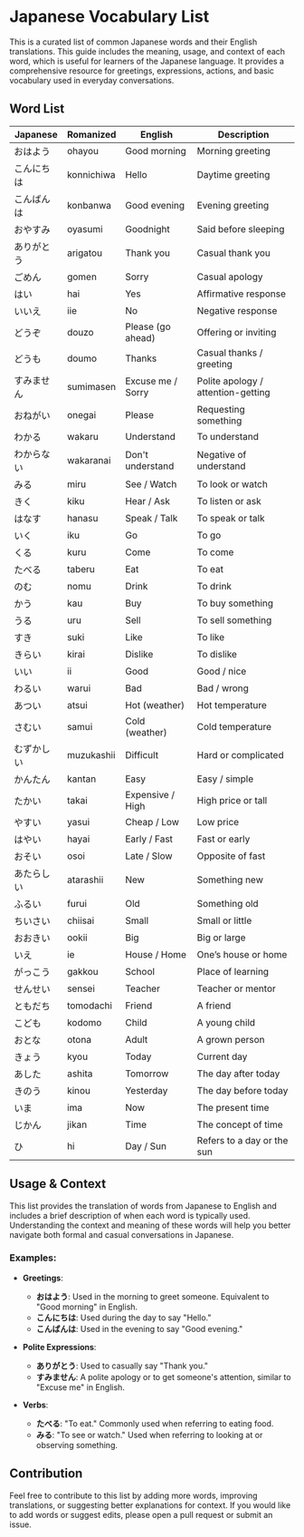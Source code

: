# Japanese Vocabulary List

This is a curated list of common Japanese words and their English translations. This guide includes the meaning, usage, and context of each word, which is useful for learners of the Japanese language. It provides a comprehensive resource for greetings, expressions, actions, and basic vocabulary used in everyday conversations.

## Word List

| Japanese  | Romanized | English              | Description                            |
| --------- | --------- | -------------------- | -------------------------------------- |
| おはよう   | ohayou    | Good morning         | Morning greeting                       |
| こんにちは | konnichiwa| Hello                | Daytime greeting                       |
| こんばんは | konbanwa  | Good evening         | Evening greeting                       |
| おやすみ   | oyasumi   | Goodnight            | Said before sleeping                   |
| ありがとう | arigatou  | Thank you             | Casual thank you                       |
| ごめん     | gomen     | Sorry                | Casual apology                         |
| はい       | hai       | Yes                  | Affirmative response                   |
| いいえ     | iie       | No                   | Negative response                       |
| どうぞ     | douzo     | Please (go ahead)     | Offering or inviting                   |
| どうも     | doumo     | Thanks               | Casual thanks / greeting               |
| すみません | sumimasen | Excuse me / Sorry    | Polite apology / attention-getting     |
| おねがい   | onegai    | Please               | Requesting something                   |
| わかる     | wakaru    | Understand           | To understand                          |
| わからない | wakaranai | Don't understand     | Negative of understand                 |
| みる       | miru      | See / Watch          | To look or watch                       |
| きく       | kiku      | Hear / Ask           | To listen or ask                       |
| はなす     | hanasu    | Speak / Talk         | To speak or talk                       |
| いく       | iku       | Go                   | To go                                  |
| くる       | kuru      | Come                 | To come                                |
| たべる     | taberu    | Eat                  | To eat                                 |
| のむ       | nomu      | Drink                | To drink                               |
| かう       | kau       | Buy                  | To buy something                       |
| うる       | uru       | Sell                 | To sell something                      |
| すき       | suki      | Like                 | To like                                |
| きらい     | kirai     | Dislike              | To dislike                             |
| いい       | ii        | Good                 | Good / nice                            |
| わるい     | warui     | Bad                  | Bad / wrong                            |
| あつい     | atsui     | Hot (weather)        | Hot temperature                        |
| さむい     | samui     | Cold (weather)       | Cold temperature                       |
| むずかしい | muzukashii| Difficult            | Hard or complicated                    |
| かんたん   | kantan    | Easy                 | Easy / simple                          |
| たかい     | takai     | Expensive / High     | High price or tall                     |
| やすい     | yasui     | Cheap / Low          | Low price                              |
| はやい     | hayai     | Early / Fast         | Fast or early                          |
| おそい     | osoi      | Late / Slow          | Opposite of fast                       |
| あたらしい | atarashii | New                  | Something new                          |
| ふるい     | furui     | Old                  | Something old                          |
| ちいさい   | chiisai   | Small                | Small or little                        |
| おおきい   | ookii     | Big                  | Big or large                           |
| いえ       | ie        | House / Home         | One’s house or home                    |
| がっこう   | gakkou    | School               | Place of learning                      |
| せんせい   | sensei    | Teacher              | Teacher or mentor                      |
| ともだち   | tomodachi | Friend               | A friend                               |
| こども     | kodomo    | Child                | A young child                          |
| おとな     | otona     | Adult                | A grown person                         |
| きょう     | kyou      | Today                | Current day                            |
| あした     | ashita    | Tomorrow             | The day after today                    |
| きのう     | kinou     | Yesterday            | The day before today                   |
| いま       | ima       | Now                  | The present time                       |
| じかん     | jikan     | Time                 | The concept of time                    |
| ひ         | hi        | Day / Sun            | Refers to a day or the sun             |


## Usage & Context

This list provides the translation of words from Japanese to English and includes a brief description of when each word is typically used. Understanding the context and meaning of these words will help you better navigate both formal and casual conversations in Japanese.

### Examples:
- **Greetings**:
  - **おはよう**: Used in the morning to greet someone. Equivalent to "Good morning" in English.
  - **こんにちは**: Used during the day to say "Hello."
  - **こんばんは**: Used in the evening to say "Good evening."
  
- **Polite Expressions**:
  - **ありがとう**: Used to casually say "Thank you."
  - **すみません**: A polite apology or to get someone's attention, similar to "Excuse me" in English.

- **Verbs**:
  - **たべる**: "To eat." Commonly used when referring to eating food.
  - **みる**: "To see or watch." Used when referring to looking at or observing something.

## Contribution

Feel free to contribute to this list by adding more words, improving translations, or suggesting better explanations for context. If you would like to add words or suggest edits, please open a pull request or submit an issue.
